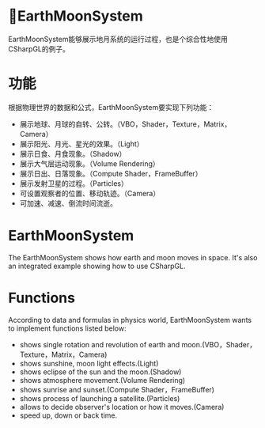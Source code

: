 ﻿# :telescope:EarthMoonSystem
EarthMoonSystem能够展示地月系统的运行过程，也是个综合性地使用CSharpGL的例子。
# 功能
根据物理世界的数据和公式，EarthMoonSystem要实现下列功能：
* 展示地球、月球的自转、公转。（VBO，Shader，Texture，Matrix，Camera）
* 展示阳光、月光、星光的效果。（Light）
* 展示日食、月食现象。（Shadow）
* 展示大气层运动现象。（Volume Rendering）
* 展示日出、日落现象。（Compute Shader，FrameBuffer）
* 展示发射卫星的过程。（Particles）
* 可设置观察者的位置、移动轨迹。（Camera）
* 可加速、减速、倒流时间流逝。

# EarthMoonSystem
The EarthMoonSystem shows how earth and moon moves in space. It's also an integrated example showing how to use CSharpGL.
# Functions
According to data and formulas in physics world, EarthMoonSystem wants to implement functions listed below:
* shows single rotation and revolution of earth and moon.(VBO，Shader，Texture，Matrix，Camera)
* shows sunshine, moon light effects.(Light)
* shows eclipse of the sun and the moon.(Shadow)
* shows atmosphere movement.(Volume Rendering)
* shows sunrise and sunset.(Compute Shader，FrameBuffer)
* shows process of launching a satellite.(Particles)
* allows to decide observer's location or how it moves.(Camera)
* speed up, down or back time.
